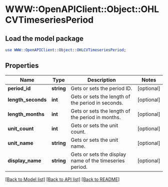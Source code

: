 # WWW::OpenAPIClient::Object::OHLCVTimeseriesPeriod

## Load the model package
```perl
use WWW::OpenAPIClient::Object::OHLCVTimeseriesPeriod;
```

## Properties
Name | Type | Description | Notes
------------ | ------------- | ------------- | -------------
**period_id** | **string** | Gets or sets the period ID. | [optional] 
**length_seconds** | **int** | Gets or sets the length of the period in seconds. | [optional] 
**length_months** | **int** | Gets or sets the length of the period in months. | [optional] 
**unit_count** | **int** | Gets or sets the unit count. | [optional] 
**unit_name** | **string** | Gets or sets the unit name. | [optional] 
**display_name** | **string** | Gets or sets the display name of the timeseries period. | [optional] 

[[Back to Model list]](../README.md#documentation-for-models) [[Back to API list]](../README.md#documentation-for-api-endpoints) [[Back to README]](../README.md)


